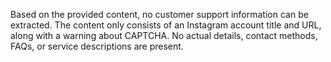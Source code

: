 Based on the provided content, no customer support information can be extracted. The content only consists of an Instagram account title and URL, along with a warning about CAPTCHA. No actual details, contact methods, FAQs, or service descriptions are present.